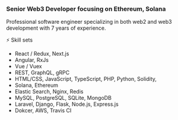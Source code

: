 ### Senior Web3 Developer focusing on Ethereum, Solana

Professional software engineer specializing in both web2 and web3 development with 7 years of experience.

⚡ Skill sets
- React / Redux, Next.js
- Angular, RxJs
- Vue / Vuex
- REST, GraphQL, gRPC
- HTML/CSS, JavaScript, TypeScript, PHP, Python, Solidity,
- Solana, Ethereum 
- Elastic Search, Nginx, Redis
- MySQL, PostgreSQL, SQLite, MongoDB
- Laravel, Django, Flask, Node.js, Express.js
- Dokcer, AWS, Travis CI
